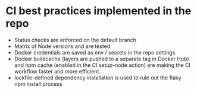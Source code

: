 # CI best practices implemented in the repo

- Status checks are enforced on the default branch
- Matrix of Node versions and are tested
- Docker credentials are saved as env / secrets in the repo settings
- Docker buildcache (layers are pushed to a separate tag in Docker Hub) and npm cache (enabled in the CI setup-node action) are making the CI workflow faster and more efficient.
- lockfile-defined dependency installation is used to rule out the flaky npm install process